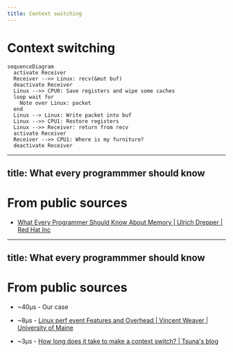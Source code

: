 ```yaml
---
title: Context switching
---
```


# Context switching

```mermaid { scale: 0.7 }
sequenceDiagram
  activate Receiver
  Receiver -->> Linux: recv(&mut buf)
  deactivate Receiver
  Linux -->> CPU0: Save registers and wipe some caches
  loop wait for
    Note over Linux: packet
  end
  Linux --> Linux: Write packet into buf
  Linux -->> CPU1: Restore registers
  Linux -->> Receiver: return from recv
  activate Receiver
  Receiver -->> CPU1: Where is my furniture?
  deactivate Receiver
```

---
title: What every programmmer should know
---

# From public sources

- [What Every Programmer Should Know About Memory | Ulrich Drepper | Red Hat Inc](https://akkadia.org/drepper/cpumemory.pdf)

<QRCode href="https://akkadia.org/drepper/cpumemory.pdf"/>

---
title: What every programmmer should know
---

# From public sources

- ~40µs - Our case

- ~8µs - [Linux perf event Features and Overhead | Vincent Weaver | University of Maine](https://web.eece.maine.edu/~vweaver/projects/perf_events/overhead/fastpath2013_perfevents.pdf#page=4)

- ~3µs - [How long does it take to make a context switch? | Tsuna's blog](https://blog.tsunanet.net/2010/11/how-long-does-it-take-to-make-context.html)

